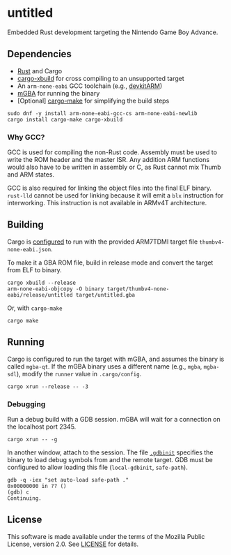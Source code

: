 # untitled

Embedded Rust development targeting the Nintendo Game Boy Advance.

## Dependencies

- [Rust] and Cargo
- [cargo-xbuild] for cross compiling to an unsupported target
- An `arm-none-eabi` GCC toolchain (e.g., [devkitARM])
- [mGBA] for running the binary
- \[Optional\] [cargo-make] for simplifying the build steps

```
sudo dnf -y install arm-none-eabi-gcc-cs arm-none-eabi-newlib
cargo install cargo-make cargo-xbuild
```

### Why GCC?

GCC is used for compiling the non-Rust code. Assembly must be used to write the
ROM header and the master ISR. Any addition ARM functions would also have to be
written in assembly or C, as Rust cannot mix Thumb and ARM states.

GCC is also required for linking the object files into the final ELF binary.
`rust-lld` cannot be used for linking because it will emit a `blx` instruction
for interworking. This instruction is not available in ARMv4T architecture.

## Building

Cargo is [configured][cargo-config] to run with the provided ARM7TDMI target
file `thumbv4-none-eabi.json`.

To make it a GBA ROM file, build in release mode and convert the target from
ELF to binary.

```
cargo xbuild --release
arm-none-eabi-objcopy -O binary target/thumbv4-none-eabi/release/untitled target/untitled.gba
```

Or, with `cargo-make`

```
cargo make
```

## Running

Cargo is configured to run the target with mGBA, and assumes the binary is
called `mgba-qt`. If the mGBA binary uses a different name (e.g., `mgba`,
`mgba-sdl`), modify the `runner` value in `.cargo/config`.

```
cargo xrun --release -- -3
```

### Debugging

Run a debug build with a GDB session. mGBA will wait for a connection on the
localhost port 2345.

```
cargo xrun -- -g
```

In another window, attach to the session. The file [`.gdbinit`][gdbinit]
specifies the binary to load debug symbols from and the remote target. GDB must
be configured to allow loading this file (`local-gdbinit`, `safe-path`).

```
gdb -q -iex "set auto-load safe-path ."
0x00000000 in ?? ()
(gdb) c
Continuing.
```

## License

This software is made available under the terms of the Mozilla Public License,
version 2.0. See [LICENSE](./LICENSES/MPL-2.0.txt) for details.

[Rust]: https://www.rust-lang.org/
[cargo-config]: https://doc.rust-lang.org/cargo/reference/config.html
[cargo-make]: https://github.com/sagiegurari/cargo-make
[cargo-xbuild]: https://github.com/rust-osdev/cargo-xbuild
[devkitARM]: https://devkitpro.org/wiki/Getting_Started
[gdbinit]: https://sourceware.org/gdb/onlinedocs/gdb/gdbinit-man.html
[mGBA]: https://mgba.io/
